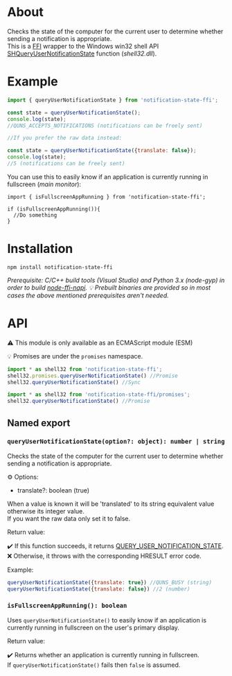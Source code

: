 About
=====

Checks the state of the computer for the current user to determine whether sending a notification is appropriate.<br/>
This is a [FFI](https://en.wikipedia.org/wiki/Foreign_function_interface) wrapper to the Windows win32 shell API [SHQueryUserNotificationState](https://docs.microsoft.com/en-us/windows/win32/api/shellapi/nf-shellapi-shqueryusernotificationstate) function (_shell32.dll_).

Example
=======

```js
import { queryUserNotificationState } from 'notification-state-ffi';

const state = queryUserNotificationState();
console.log(state); 
//QUNS_ACCEPTS_NOTIFICATIONS (notifications can be freely sent) 

//If you prefer the raw data instead:

const state = queryUserNotificationState({translate: false});
console.log(state); 
//5 (notifications can be freely sent)
```

You can use this to easily know if an application is currently running in fullscreen (_main monitor_):

```
import { isFullscreenAppRunning } from 'notification-state-ffi';

if (isFullscreenAppRunning()){
  //Do something
}
```

Installation
============

```
npm install notification-state-ffi
```

_Prerequisite: C/C++ build tools (Visual Studio) and Python 3.x (node-gyp) in order to build [node-ffi-napi](https://www.npmjs.com/package/ffi-napi)._
_💡 Prebuilt binaries are provided so in most cases the above mentioned prerequisites aren't needed._

API
===

⚠️ This module is only available as an ECMAScript module (ESM)<br />

💡 Promises are under the `promises` namespace.
```js
import * as shell32 from 'notification-state-ffi';
shell32.promises.queryUserNotificationState() //Promise
shell32.queryUserNotificationState() //Sync

import * as shell32 from 'notification-state-ffi/promises';
shell32.queryUserNotificationState() //Promise
```

## Named export

### `queryUserNotificationState(option?: object): number | string`

Checks the state of the computer for the current user to determine whether sending a notification is appropriate.

⚙️ Options:

- translate?: boolean (true)

When a value is known it will be 'translated' to its string equivalent value otherwise its integer value.<br/>
If you want the raw data only set it to false.

Return value:

✔️ If this function succeeds, it returns [QUERY_USER_NOTIFICATION_STATE](https://docs.microsoft.com/en-us/windows/win32/api/shellapi/ne-shellapi-query_user_notification_state).<br/>
❌ Otherwise, it throws with the corresponding HRESULT error code.

Example:

```js
queryUserNotificationState({translate: true}) //QUNS_BUSY (string)
queryUserNotificationState({translate: false}) //2 (number)
```

### `isFullscreenAppRunning(): boolean`

Uses `queryUserNotificationState()` to easily know if an application is currently running in fullscreen on the user's primary display.

Return value:

✔️ Returns whether an application is currently running in fullscreen.<br/>
If `queryUserNotificationState()` fails then `false` is assumed.